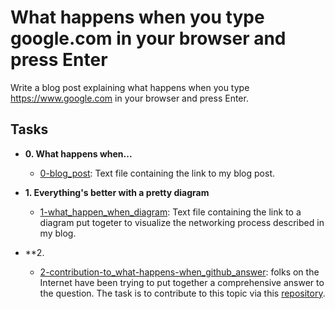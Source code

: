 # What happens when you type google.com in your browser and press Enter

Write a blog post explaining what happens when you type https://www.google.com in your browser and press Enter.

## Tasks

* **0. What happens when...**
  * [0-blog_post](./0-blog_post): Text file containing the link to my blog post.

* **1. Everything's better with a pretty diagram**
  * [1-what_happen_when_diagram](./1-what_happen_when_diagram): Text file
  containing the link to a diagram put togeter to visualize the networking
  process described in my blog.

* **2. 
  * [2-contribution-to_what-happens-when_github_answer](./2-contribution-to_what-happens-when_github_answer):
  folks on the Internet have been trying to put together a comprehensive
  answer to the question. The task is to contribute to this topic via this
  [repository](https://github.com/alex/what-happens-when#the-g-key-is-pressed).
